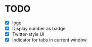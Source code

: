 # TODO

- [x] logo
- [x] Display number as badge
- [x] Twitter-style UI
- [x] Indicator for tabs in current window
